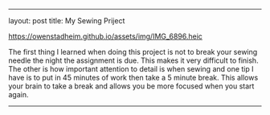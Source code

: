 ---
layout: post
title: My Sewing Priject

https://owenstadheim.github.io/assets/img/IMG_6896.heic

The first thing I learned when doing this project is not to break your sewing needle the night the assignment is due. This makes it very difficult to finish. The other is how important attention to detail is when sewing and one tip I have is to put in 45 minutes of work then take a 5 minute break. This allows your brain to take a break and allows you be more focused when you start again. 
****




